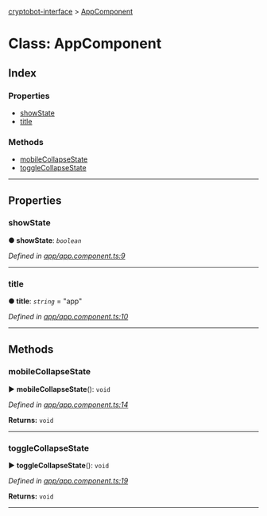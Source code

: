 [cryptobot-interface](../README.md) > [AppComponent](../classes/appcomponent.md)



# Class: AppComponent

## Index

### Properties

* [showState](appcomponent.md#markdown-header-showstate)
* [title](appcomponent.md#markdown-header-title)


### Methods

* [mobileCollapseState](appcomponent.md#markdown-header-mobilecollapsestate)
* [toggleCollapseState](appcomponent.md#markdown-header-togglecollapsestate)



---
## Properties


###  showState

**●  showState**:  *`boolean`* 

*Defined in [app/app.component.ts:9](https://github.com/WilliamRADFunk/cryptobot-interface/blob/4204bce/src/app/app.component.ts#L9)*





___



###  title

**●  title**:  *`string`*  = "app"

*Defined in [app/app.component.ts:10](https://github.com/WilliamRADFunk/cryptobot-interface/blob/4204bce/src/app/app.component.ts#L10)*





___


## Methods


###  mobileCollapseState

► **mobileCollapseState**(): `void`



*Defined in [app/app.component.ts:14](https://github.com/WilliamRADFunk/cryptobot-interface/blob/4204bce/src/app/app.component.ts#L14)*





**Returns:** `void`





___



###  toggleCollapseState

► **toggleCollapseState**(): `void`



*Defined in [app/app.component.ts:19](https://github.com/WilliamRADFunk/cryptobot-interface/blob/4204bce/src/app/app.component.ts#L19)*





**Returns:** `void`





___


